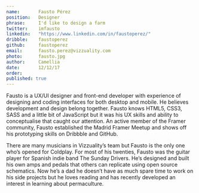 ```yaml
---
name:       Fausto Pérez
position:   Designer
phrase:     I'd like to design a farm
twitter:    imfausto
linkedin:   "https://www.linkedin.com/in/faustoperez/"
dribble:    faustoperez
github:		faustoperez
email:      fausto.perez@vizzuality.com
photo:      fausto.jpg
author:     Camellia
date:       12/12/17
order:      
published: true
---
```

Fausto is a UX/UI designer and front-end developer with experience of designing and coding interfaces for both desktop and mobile. He believes development and design belong together. Fausto knows HTML5, CSS3, SASS and a little bit of JavaScript but it was his UX skills and ability to conceptualise that caught our attention. An active member of the Framer community, Fausto established the Madrid Framer Meetup and shows off his prototyping skills on Dribbble and GitHub. 

There are many musicians in Vizzuality’s team but Fausto is the only one who’s opened for Coldplay. For most of his twenties, Fausto was the guitar player for Spanish indie band The Sunday Drivers. He’s designed and built his own amps and pedals that others can replicate using open source schematics. Now he’s a dad he doesn’t have as much spare time to work on his side projects but he loves reading and has recently developed an interest in learning about permaculture.